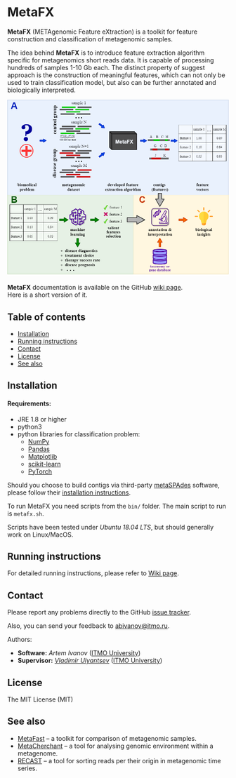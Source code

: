 # MetaFX

**MetaFX** (METAgenomic Feature eXtraction) is a toolkit for feature construction and classification of metagenomic samples.

The idea behind **MetaFX** is to introduce feature extraction algorithm specific for metagenomics short reads data. It is capable of processing hundreds of samples 1-10 Gb each. The distinct property of suggest approach is the construction of meaningful features, which can not only be used to train classification model, but also can be further annotated and biologically interpreted.

![idea](./img/idea.png)

**MetaFX** documentation is available on the GitHub [wiki page](https://github.com/ivartb/metafx/wiki).<br/>
Here is a short version of it.

## Table of contents
<!--ts-->
  * [Installation](#installation)
  * [Running instructions](#running-instructions)
  * [Contact](#contact)
  * [License](#license)
  * [See also](#see-also)
<!--te-->

## Installation

#### Requirements:
* JRE 1.8 or higher
* python3
* python libraries for classification problem:
    * [NumPy](https://numpy.org/)
    * [Pandas](https://pandas.pydata.org/)
    * [Matplotlib](https://matplotlib.org/)
    * [scikit-learn](https://scikit-learn.org/stable/index.html)
    * [PyTorch](https://pytorch.org/)

Should you choose to build contigs via third-party [metaSPAdes](https://cab.spbu.ru/software/meta-spades/) software, please follow their [installation instructions](https://github.com/ablab/spades#sec2).

To run MetaFX you need scripts from the `bin/` folder. The main script to run is `metafx.sh`.

Scripts have been tested under *Ubuntu 18.04 LTS*, but should generally work on Linux/MacOS.

## Running instructions

For detailed running instructions, please refer to [Wiki page](https://github.com/ivartb/metafx/wiki#step-by-step-example).

## Contact

Please report any problems directly to the GitHub [issue tracker](https://github.com/ivartb/metafx/issues).

Also, you can send your feedback to [abivanov@itmo.ru](mailto:abivanov@itmo.ru).

Authors:
* **Software:** *Artem Ivanov* ([ITMO University](http://en.itmo.ru/en/))
* **Supervisor:** [*Vladimir Ulyantsev*](https://ulyantsev.com) ([ITMO University](http://en.itmo.ru/en/))


## License

The MIT License (MIT)


## See also

* [MetaFast](https://github.com/ctlab/metafast/) – a toolkit for comparison of metagenomic samples.
* [MetaCherchant](https://github.com/ctlab/metacherchant) – a tool for analysing genomic environment within a metagenome.
* [RECAST](https://github.com/ctlab/recast) – a tool for sorting reads per their origin in metagenomic time series.